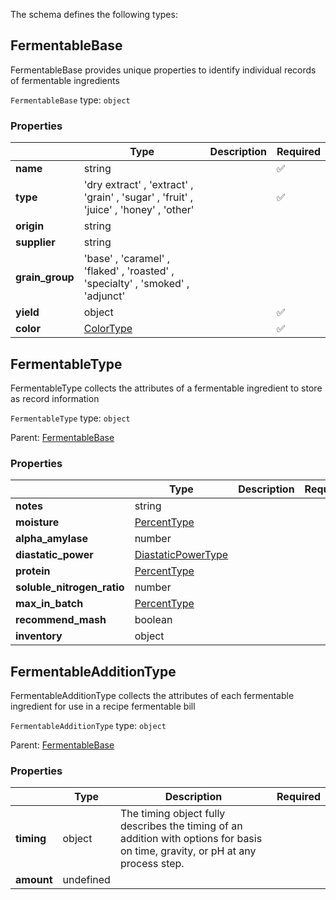 The schema defines the following types:

## FermentableBase

FermentableBase provides unique properties to identify individual records of fermentable ingredients

`FermentableBase` type: `object`

### Properties

|                 | Type                                                                                  | Description | Required           |
| --------------- | ------------------------------------------------------------------------------------- | ----------- | ------------------ |
| **name**        | string                                                                                |             | :white_check_mark: |
| **type**        | 'dry extract' , 'extract' , 'grain' , 'sugar' , 'fruit' , 'juice' , 'honey' , 'other' |             | :white_check_mark: |
| **origin**      | string                                                                                |             |                    |
| **supplier**    | string                                                                                |             |                    |
| **grain_group** | 'base' , 'caramel' , 'flaked' , 'roasted' , 'specialty' , 'smoked' , 'adjunct'        |             |                    |
| **yield**       | object                                                                                |             | :white_check_mark: |
| **color**       | [ColorType](measureable_units.json.md#colortype)                                      |             | :white_check_mark: |

## FermentableType

FermentableType collects the attributes of a fermentable ingredient to store as record information

`FermentableType` type: `object`

Parent: [FermentableBase](#fermentablebase)

### Properties

|                            | Type                                                               | Description | Required |
| -------------------------- | ------------------------------------------------------------------ | ----------- | -------- |
| **notes**                  | string                                                             |             |          |
| **moisture**               | [PercentType](measureable_units.json.md#percenttype)               |             |          |
| **alpha_amylase**          | number                                                             |             |          |
| **diastatic_power**        | [DiastaticPowerType](measureable_units.json.md#diastaticpowertype) |             |          |
| **protein**                | [PercentType](measureable_units.json.md#percenttype)               |             |          |
| **soluble_nitrogen_ratio** | number                                                             |             |          |
| **max_in_batch**           | [PercentType](measureable_units.json.md#percenttype)               |             |          |
| **recommend_mash**         | boolean                                                            |             |          |
| **inventory**              | object                                                             |             |          |

## FermentableAdditionType

FermentableAdditionType collects the attributes of each fermentable ingredient for use in a recipe fermentable bill

`FermentableAdditionType` type: `object`

Parent: [FermentableBase](#fermentablebase)

### Properties

|            | Type      | Description                                                                                                                     | Required |
| ---------- | --------- | ------------------------------------------------------------------------------------------------------------------------------- | -------- |
| **timing** | object    | The timing object fully describes the timing of an addition with options for basis on time, gravity, or pH at any process step. |          |
| **amount** | undefined |                                                                                                                                 |          |
